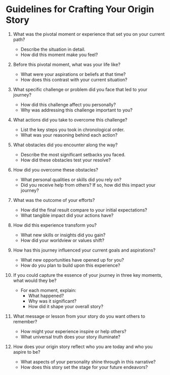 # Guidelines for Crafting Your Origin Story

1. What was the pivotal moment or experience that set you on your current path?
   - Describe the situation in detail.
   - How did this moment make you feel?

2. Before this pivotal moment, what was your life like?
   - What were your aspirations or beliefs at that time?
   - How does this contrast with your current situation?

3. What specific challenge or problem did you face that led to your journey?
   - How did this challenge affect you personally?
   - Why was addressing this challenge important to you?

4. What actions did you take to overcome this challenge?
   - List the key steps you took in chronological order.
   - What was your reasoning behind each action?

5. What obstacles did you encounter along the way?
   - Describe the most significant setbacks you faced.
   - How did these obstacles test your resolve?

6. How did you overcome these obstacles?
   - What personal qualities or skills did you rely on?
   - Did you receive help from others? If so, how did this impact your journey?

7. What was the outcome of your efforts?
   - How did the final result compare to your initial expectations?
   - What tangible impact did your actions have?

8. How did this experience transform you?
   - What new skills or insights did you gain?
   - How did your worldview or values shift?

9. How has this journey influenced your current goals and aspirations?
   - What new opportunities have opened up for you?
   - How do you plan to build upon this experience?

10. If you could capture the essence of your journey in three key moments, what would they be?
    - For each moment, explain:
      - What happened?
      - Why was it significant?
      - How did it shape your overall story?

11. What message or lesson from your story do you want others to remember?
    - How might your experience inspire or help others?
    - What universal truth does your story illuminate?

12. How does your origin story reflect who you are today and who you aspire to be?
    - What aspects of your personality shine through in this narrative?
    - How does this story set the stage for your future endeavors?
